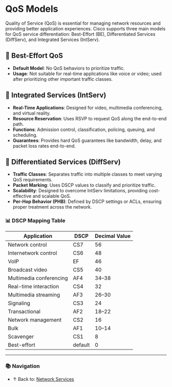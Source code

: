 # QoS Models

Quality of Service (QoS) is essential for managing network resources and providing better application experiences. Cisco supports three main models for QoS service differentiation: Best-Effort (BE), Differentiated Services (DiffServ), and Integrated Services (IntServ).

## 🚀 Best-Effort QoS
- **Default Model**: No QoS behaviors to prioritize traffic.
- **Usage**: Not suitable for real-time applications like voice or video; used after prioritizing other important traffic classes.

## 🚀 Integrated Services (IntServ)
- **Real-Time Applications**: Designed for video, multimedia conferencing, and virtual reality.
- **Resource Reservation**: Uses RSVP to request QoS along the end-to-end path.
- **Functions**: Admission control, classification, policing, queuing, and scheduling.
- **Guarantees**: Provides hard QoS guarantees like bandwidth, delay, and packet loss rates end-to-end.

## 🚀 Differentiated Services (DiffServ)
- **Traffic Classes**: Separates traffic into multiple classes to meet varying QoS requirements.
- **Packet Marking**: Uses DSCP values to classify and prioritize traffic.
- **Scalability**: Designed to overcome IntServ limitations, providing cost-effective and scalable QoS.
- **Per-Hop Behavior (PHB)**: Defined by DSCP settings or ACLs, ensuring proper treatment across the network.

### 📊 DSCP Mapping Table

| Application             | DSCP    | Decimal Value |
| ----------------------- | ------- | ------------- |
| Network control         | CS7     | 56            |
| Internetwork control    | CS6     | 48            |
| VoIP                    | EF      | 46            |
| Broadcast video         | CS5     | 40            |
| Multimedia conferencing | AF4     | 34–38         |
| Real-time interaction   | CS4     | 32            |
| Multimedia streaming    | AF3     | 26–30         |
| Signaling               | CS3     | 24            |
| Transactional           | AF2     | 18–22         |
| Network management      | CS2     | 16            |
| Bulk                    | AF1     | 10–14         |
| Scavenger               | CS1     | 8             |
| Best-effort             | default | 0             |

---

### 📚 Navigation
- ↑ Back to: [Network Services](../readme.md)

